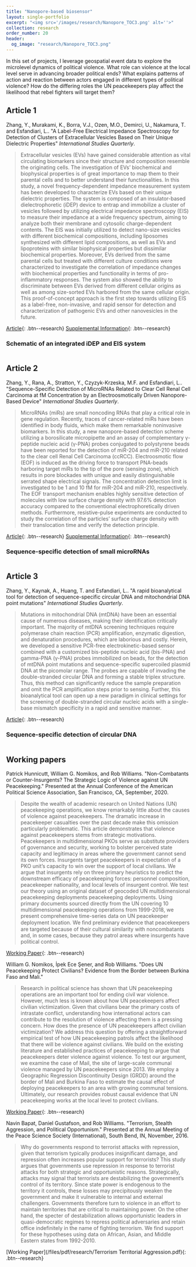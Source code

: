 ```yaml
---
title: "Nanopore-based biosensor"
layout: single-portfolio
excerpt: "<img src='/images/research/Nanopore_TOC3.png' alt=''>"
collection: research
order_number: 20
header: 
  og_image: "research/Nanopore_TOC3.png"
---
```


In this set of projects, I leverage geospatial event data to explore the microlevel dynamics of political violence. What role can violence at the local level serve in advancing broader political ends? What explains patterns of action and reaction between actors engaged in different types of political violence? How do the differing roles the UN peacekeepers play affect the likelihood that rebel fighters will target them?

## Article 1

Zhang, Y., Murakami, K., Borra, V.J., Ozen, M.O., Demirci, U., Nakamura, T. and Esfandiari, L.. "A Label-Free Electrical Impedance Spectroscopy for Detection of Clusters of Extracellular Vesicles Based on Their Unique Dielectric Properties" *International Studies Quarterly*.

> Extracellular vesicles (EVs) have gained considerable attention as vital circulating biomarkers since their structure and composition resemble the originating cells. The investigation of EVs’ biochemical and biophysical properties is of great importance to map them to their parental cells and to better understand their functionalities. In this study, a novel frequency-dependent impedance measurement system has been developed to characterize EVs based on their unique dielectric properties. The system is composed of an insulator-based dielectrophoretic (iDEP) device to entrap and immobilize a cluster of vesicles followed by utilizing electrical impedance spectroscopy (EIS) to measure their impedance at a wide frequency spectrum, aiming to analyze both their membrane and cytosolic charge-dependent contents. The EIS was initially utilized to detect nano-size vesicles with different biochemical compositions, including liposomes synthesized with different lipid compositions, as well as EVs and lipoproteins with similar biophysical properties but dissimilar biochemical properties. Moreover, EVs derived from the same parental cells but treated with different culture conditions were characterized to investigate the correlation of impedance changes with biochemical properties and functionality in terms of pro-inflammatory responses. The system also showed the ability to discriminate between EVs derived from different cellular origins as well as among size-sorted EVs harbored from the same cellular origin. This proof-of-concept approach is the first step towards utilizing EIS as a label-free, non-invasive, and rapid sensor for detection and characterization of pathogenic EVs and other nanovesicles in the future.

[Article](https://www.mdpi.com/2079-6374/12/2/104){: .btn--research} [Supplemental Information](https://www.mdpi.com/article/10.3390/bios12020104/s1){: .btn--research}

### Schematic of an integrated iDEP and EIS system 

<img src='/images/research/nanopore_iDEP.png' alt=''>

## Article 2

Zhang, Y., Rana, A., Stratton, Y., Czyzyk-Krzeska, M.F. and Esfandiari, L.. "Sequence-Specific Detection of MicroRNAs Related to Clear Cell Renal Cell Carcinoma at fM Concentration by an Electroosmotically Driven Nanopore-Based Device" *International Studies Quarterly*.

> MicroRNAs (miRs) are small noncoding RNAs that play a critical role in gene regulation. Recently, traces of cancer-related miRs have been identified in body fluids, which make them remarkable noninvasive biomarkers. In this study, a new nanopore-based detection scheme utilizing a borosilicate micropipette and an assay of complementary γ-peptide nucleic acid (γ-PNA) probes conjugated to polystyrene beads have been reported for the detection of miR-204 and miR-210 related to the clear cell Renal Cell Carcinoma (ccRCC). Electroosmotic flow (EOF) is induced as the driving force to transport PNA-beads harboring target miRs to the tip of the pore (sensing zone), which results in pore blockades with unique and easily distinguishable serrated shape electrical signals. The concentration detection limit is investigated to be 1 and 10 fM for miR-204 and miR-210, respectively. The EOF transport mechanism enables highly sensitive detection of molecules with low surface charge density with 97.6% detection accuracy compared to the conventional electrophoretically driven methods. Furthermore, resistive-pulse experiments are conducted to study the correlation of the particles’ surface charge density with their translocation time and verify the detection principle.

[Article](https://pubs.acs.org/doi/full/10.1021/acs.analchem.7b01944){: .btn--research} [Supplemental Information](https://pubs.acs.org/doi/abs/10.1021/acs.analchem.7b01944){: .btn--research}

### Sequence-specific detection of small microRNAs 

<img src='/images/research/Nanopore_TOC3.png' alt=''>

## Article 3

Zhang, Y., Kaynak, A., Huang, T. and Esfandiari, L.. "A rapid bioanalytical tool for detection of sequence-specific circular DNA and mitochondrial DNA point mutations" *International Studies Quarterly*.

> Mutations in mitochondrial DNA (mtDNA) have been an essential cause of numerous diseases, making their identification critically important. The majority of mtDNA screening techniques require polymerase chain reaction (PCR) amplification, enzymatic digestion, and denaturation procedures, which are laborious and costly. Herein, we developed a sensitive PCR-free electrokinetic-based sensor combined with a customized bis-peptide nucleic acid (bis-PNA) and gamma-PNA (γ-PNA) probes immobilized on beads, for the detection of mtDNA point mutations and sequence-specific supercoiled plasmid DNA at the picomolar range. The probes are capable of invading the double-stranded circular DNA and forming a stable triplex structure. Thus, this method can significantly reduce the sample preparation and omit the PCR amplification steps prior to sensing. Further, this bioanalytical tool can open up a new paradigm in clinical settings for the screening of double-stranded circular nucleic acids with a single-base mismatch specificity in a rapid and sensitive manner.

[Article](https://link.springer.com/article/10.1007/s00216-019-01683-8){: .btn--research} 

### Sequence-specific detection of circular DNA 

<img src='/images/research/nanopore_mtDNA.png' alt=''>

## Working papers

Patrick Hunnicutt, William G. Nomikos, and Rob Williams. "Non-Combatants or Counter-Insurgents? The Strategic Logic of Violence against UN Peacekeeping." Presented at the Annual Conference of the American Political Science Association, San Francisco, CA, September, 2020.

> Despite the wealth of academic research on United Nations (UN) peacekeeping operations, we know remarkably little about the causes of violence against peacekeepers. The dramatic increase in peacekeeper casualties over the past decade make this omission particularly problematic. This article demonstrates that violence against peacekeepers stems from strategic motivations. Peacekeepers in multidimensional PKOs serve as substitute providers of governance and security, working to bolster perceived state capacity and legitimacy in areas where the government cannot send its own forces. Insurgents target peacekeepers in expectation of a PKO unit’s capacity to win over the support of local civilians. We argue that insurgents rely on three primary heuristics to predict the downstream efficacy of peacekeeping forces: personnel composition, peacekeeper nationality, and local levels of insurgent control. We test our theory using an original dataset of geocoded UN multidimensional peacekeeping deployments peacekeeping deployments. Using primary documents sourced directly from the UN covering 10 multidimensional peacekeeping operations from 1999-2018, we present comprehensive time-series data on UN peacekeeper deployment location. We ﬁnd preliminary evidence that peacekeepers are targeted because of their cultural similarity with noncombatants and, in some cases, because they patrol areas where insurgents have political control.

[Working Paper](https://osf.io/ta96y/){: .btn--research}

William G. Nomikos, İpek Ece Şener, and Rob Williams. "Does UN Peacekeeping Protect Civilians? Evidence from the Border between Burkina Faso and Mali."

> Research in political science has shown that UN peacekeeping operations are an important tool for ending civil war violence. However, much less is known about how UN peacekeepers affect civilian victimization. Given that civilians bear the primary costs of intrastate conflict,  understanding how international actors can contribute to the resolution of violence affecting them is a pressing concern. How does the presence of UN peacekeepers affect civilian victimization? We address this question by offering a straightforward empirical test of how UN peacekeeping patrols affect the likelihood that there will be violence against civilians. We build on the existing literature and established practices of peacekeeping to argue that peacekeepers deter violence against violence. To test our argument, we examine the case of Mail, the site of large-scale communal violence managed by UN peacekeepers since  2013. We employ a Geographic Regression Discontinuity Design (GRDD) around the border of Mali and Burkina Faso to estimate the causal effect of deploying peacekeepers to an area with growing communal tensions. Ultimately, our research provides robust causal evidence that UN peacekeeping works at the local level to protect civilians.

[Working Paper](https://osf.io/preprints/socarxiv/5jmq4/){: .btn--research}

Navin Bapat, Daniel Gustafson, and Rob Williams. "Terrorism, Stealth Aggression, and Political Opportunism." Presented at the Annual Meeting of the Peace Science Society (International), South Bend, IN, November, 2016.

> Why do governments respond to terrorist attacks with repression, given that terrorism typically produces insignificant damage, and repression often increases popular support for terrorists? This study argues that governments use repression in response to terrorist attacks for both strategic and opportunistic reasons. Strategically, attacks may signal that terrorists are destabilizing the government’s control of its territory. Since state power is endogenous to the territory it controls, these losses may precipitously weaken the government and make it vulnerable to internal and external challengers. Governments therefore turn to violence in an effort to maintain territories that are critical to maintaining power. On the other hand, the specter of destabilization allows opportunistic leaders in quasi-democratic regimes to repress political adversaries and retain office indefinitely in the name of fighting terrorism. We find support for these hypotheses using data on African, Asian, and Middle Eastern states from 1992-2010.

[Working Paper](/files/pdf/research/Terrorism Territorial Aggression.pdf){: .btn--research}
